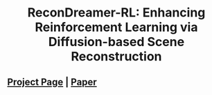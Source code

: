 <div align="center">   
  
# ReconDreamer-RL: Enhancing Reinforcement Learning via Diffusion-based Scene Reconstruction
</div>

 
## [Project Page](https://ReconDreamer-RL.github.io) | [Paper](https://arxiv.org/abs/2508.08170)
